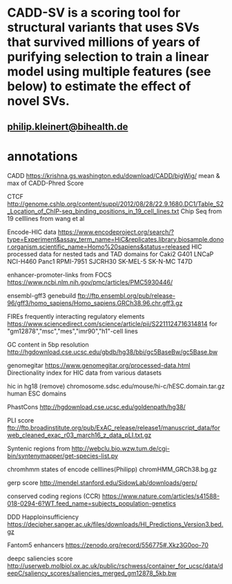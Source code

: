 # CADD-SV is a scoring tool for structural variants that uses SVs that survived millions of years of purifying selection to train a linear model using multiple features (see below) to estimate the effect of novel SVs.

## philip.kleinert@bihealth.de

# annotations

CADD 
https://krishna.gs.washington.edu/download/CADD/bigWig/
mean & max of CADD-Phred Score

CTCF 
http://genome.cshlp.org/content/suppl/2012/08/28/22.9.1680.DC1/Table_S2_Location_of_ChIP-seq_binding_positions_in_19_cell_lines.txt
Chip Seq from 19 celllines from wang et al

Encode-HIC data
https://www.encodeproject.org/search/?type=Experiment&assay_term_name=HiC&replicates.library.biosample.donor.organism.scientific_name=Homo%20sapiens&status=released
HIC processed data for nested tads and TAD domains for Caki2 G401 LNCaP NCI-H460 Panc1 RPMI-7951 SJCRH30 SK-MEL-5 SK-N-MC T47D

enhancer-promoter-links
from FOCS https://www.ncbi.nlm.nih.gov/pmc/articles/PMC5930446/

ensembl-gff3 genebuild
ftp://ftp.ensembl.org/pub/release-96/gff3/homo_sapiens/Homo_sapiens.GRCh38.96.chr.gff3.gz

FIREs frequently interacting regulatory elements
https://www.sciencedirect.com/science/article/pii/S2211124716314814
for "gm12878","msc","mes","imr90","h1"-cell lines

GC content in 5bp resolution
http://hgdownload.cse.ucsc.edu/gbdb/hg38/bbi/gc5BaseBw/gc5Base.bw

genomegitar
https://www.genomegitar.org/processed-data.html
Directionality index for HIC data from various datasets

hic in hg18 (remove)
chromosome.sdsc.edu/mouse/hi-c/hESC.domain.tar.gz
human ESC domains

PhastCons
http://hgdownload.cse.ucsc.edu/goldenpath/hg38/

PLI score
ftp://ftp.broadinstitute.org/pub/ExAC_release/release1/manuscript_data/forweb_cleaned_exac_r03_march16_z_data_pLI.txt.gz

Syntenic regions from
http://webclu.bio.wzw.tum.de/cgi-bin/syntenymapper/get-species-list.py

chromhmm states of encode celllines(Philipp) 
chromHMM_GRCh38.bg.gz

gerp score 
http://mendel.stanford.edu/SidowLab/downloads/gerp/

conserved coding regions (CCR)
https://www.nature.com/articles/s41588-018-0294-6?WT.feed_name=subjects_population-genetics

DDD Happloinsufficiency
https://decipher.sanger.ac.uk/files/downloads/HI_Predictions_Version3.bed.gz

Fantom5 enhancers
https://zenodo.org/record/556775#.Xkz3G0oo-70

deepc saliencies score
http://userweb.molbiol.ox.ac.uk/public/rschwess/container_for_ucsc/data/deepC/saliency_scores/saliencies_merged_gm12878_5kb.bw

